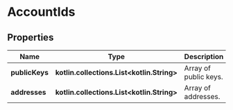 
# AccountIds

## Properties
Name | Type | Description | Notes
------------ | ------------- | ------------- | -------------
**publicKeys** | **kotlin.collections.List&lt;kotlin.String&gt;** | Array of public keys. |  [optional]
**addresses** | **kotlin.collections.List&lt;kotlin.String&gt;** | Array of addresses. |  [optional]



